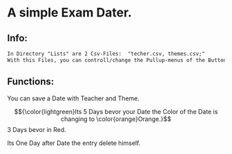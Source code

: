 # A simple Exam Dater.


## Info:
```diff
In Directory "Lists" are 2 Csv-Files:  "techer.csv, themes.csv;"
With this Files, you can controll/change the Pullup-menus of the Buttons "Teacher" and "Theme"
```

## Functions:

You can save a Date with Teacher and Theme.

$${\color{lightgreen}Its 5 Days bevor your Date the Color of the Date is changing to \color{orange}Orange.}$$
3 Days bevor in Red.

Its One Day after Date the entry delete himself.



